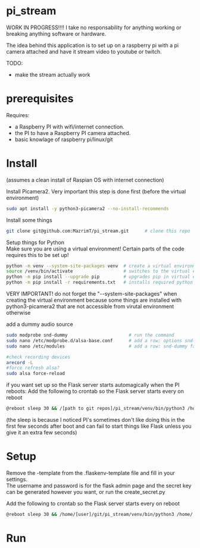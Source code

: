 # pi_stream
WORK IN PROGRESS!!!!
I take no responsability for anything working or breaking anything software or hardware.

The idea behind this application is to set up on a raspberry pi with a pi camera attached and have it stream video to youtube or twitch.

 
TODO:  
* make the stream actually work

# prerequisites
Requires:
* a Raspberry PI with wifi/internet connection.  
* the PI to have a Raspberry PI camera attached.  
* basic knowlage of raspberry pi/linux/git

# Install
(assumes a clean install of Raspian OS with internet connection)


Install Picamera2. 
Very important this step is done first (before the virtual environment)
```bash
sudo apt install -y python3-picamera2 --no-install-recommends
```

Install some things  
```bash 
git clone git@github.com:MazrimT/pi_stream.git      # clone this repo
```

Setup things for Python  
Make sure you are using a virtual environment! Certain parts of the code requires this to be set up!
```bash
python -m venv --system-site-packages venv  # create a virtual environment
source /venv/bin/activate                   # switches to the virtual environments python enterpreter
python -m pip install --upgrade pip         # upgrades pip in virtual environment to latest version
python -m pip install -r requirements.txt   # installs required python packages
```
VERY IMPORTANT! do not forget the "--system-site-packages" when creating the virtual environment because some things are installed with python3-picamera2 that are not accessible from virutal environment otherwise

add a dummy audio source
```bash
sudo modprobe snd-dummy                       # run the command
sudo nano /etc/modprobe.d/alsa-base.conf      # add a row: options snd-dummy enable=1,1 index=0,1
sudo nano /etc/modules                        # add a row: snd-dummy fake_buffer=0

#check recording devices
arecord -L
#force refresh alsa?
sudo alsa force-reload
```


if you want set up so the Flask server starts automagically when the PI reboots:
Add the following to crontab so the Flask server starts every on reboot
```bash
@reboot sleep 30 && /[path to git repos]/pi_stream/venv/bin/python3 /home/[user]/git/pi_stream/run.py
```
(the sleep is because I noticed PI's sometimes don't like doing this in the first few seconds after boot and can fail to start things like Flask unless you give it an extra few seconds)

# Setup

Remove the -template from the .flaskenv-template file and fill in your settings.  
The username and password is for the flask admin page and the secret key can be generated however you want, or run the create_secret.py  

Add the following to crontab so the Flask server starts every on reboot
```bash
@reboot sleep 30 && /home/[user]/git/pi_stream/venv/bin/python3 /home/[user]/git/pi_stream/run.py
```

# Run
